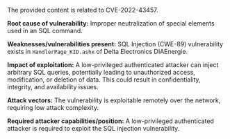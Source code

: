 The provided content is related to CVE-2022-43457.

**Root cause of vulnerability:** Improper neutralization of special elements used in an SQL command.

**Weaknesses/vulnerabilities present:** SQL Injection (CWE-89) vulnerability exists in `HandlerPage_KID.ashx` of Delta Electronics DIAEnergie.

**Impact of exploitation:** A low-privileged authenticated attacker can inject arbitrary SQL queries, potentially leading to unauthorized access, modification, or deletion of data. This could result in confidentiality, integrity, and availability issues.

**Attack vectors:** The vulnerability is exploitable remotely over the network, requiring low attack complexity.

**Required attacker capabilities/position:** A low-privileged authenticated attacker is required to exploit the SQL injection vulnerability.